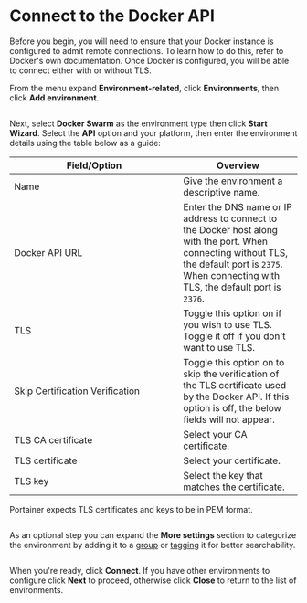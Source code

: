 # Connect to the Docker API

Before you begin, you will need to ensure that your Docker instance is configured to admit remote connections. To learn how to do this, refer to Docker's own documentation. Once Docker is configured, you will be able to connect either with or without TLS.

From the menu expand **Environment-related**, click **Environments**, then click **Add environment**.

<figure><img src="../../../../.gitbook/assets/2.22-environments-add.gif" alt=""><figcaption></figcaption></figure>

Next, select **Docker Swarm** as the environment type then click **Start Wizard**. Select the **API** option and your platform, then enter the environment details using the table below as a guide:

<table><thead><tr><th width="280">Field/Option</th><th>Overview</th></tr></thead><tbody><tr><td>Name</td><td>Give the environment a descriptive name.</td></tr><tr><td>Docker API URL</td><td>Enter the DNS name or IP address to connect to the Docker host along with the port. When connecting without TLS, the default port is <code>2375</code>. When connecting with TLS, the default port is <code>2376</code>.</td></tr><tr><td>TLS</td><td>Toggle this option on if you wish to use TLS. Toggle it off if you don't want to use TLS.</td></tr><tr><td>Skip Certification Verification</td><td>Toggle this option on to skip the verification of the TLS certificate used by the Docker API. If this option is off, the below fields will not appear.</td></tr><tr><td>TLS CA certificate</td><td>Select your CA certificate.</td></tr><tr><td>TLS certificate</td><td>Select your certificate.</td></tr><tr><td>TLS key</td><td>Select the key that matches the certificate.</td></tr></tbody></table>


Portainer expects TLS certificates and keys to be in PEM format.


<figure><img src="../../../../.gitbook/assets/2.18-environments-add-swarm-api-details.png" alt=""><figcaption></figcaption></figure>

As an optional step you can expand the **More settings** section to categorize the environment by adding it to a [group](../../groups.md) or [tagging](../../tags.md) it for better searchability.

<figure><img src="../../../../.gitbook/assets/2.18-environments-add-docker-moresettings.png" alt=""><figcaption></figcaption></figure>

When you're ready, click **Connect**. If you have other environments to configure click **Next** to proceed, otherwise click **Close** to return to the list of environments.
